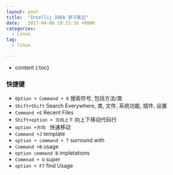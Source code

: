 ```yaml
---
layout: post
title:  "Intellij IDEA 学习笔记"
date:   2017-04-06 19:21:39 +0800
categories:
  - Linux
tag:
  - linux

---
```


* content
{:toc}

### 快捷键
* `Option + Command + O` 搜索符号, 包括方法/类
* `Shift+Shift` Search Everywhere, 类, 文件, 系统功能, 插件, 设置
* `Command +E` Recent Files
* `Shift+option + 方向上下` 向上下移动代码行
* `option +方向 ` 快速移动
* `Command +J` template
* `option + command + T` surround with
* `Command +B` usage
* `option command B` impletations
* `Commnad + U` super
* `option + F7` find Usage
